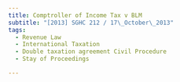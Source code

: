 ```yaml
---
title: Comptroller of Income Tax v BLM
subtitle: "[2013] SGHC 212 / 17\_October\_2013"
tags:
  - Revenue Law
  - International Taxation
  - Double taxation agreement Civil Procedure
  - Stay of Proceedings

---
```


